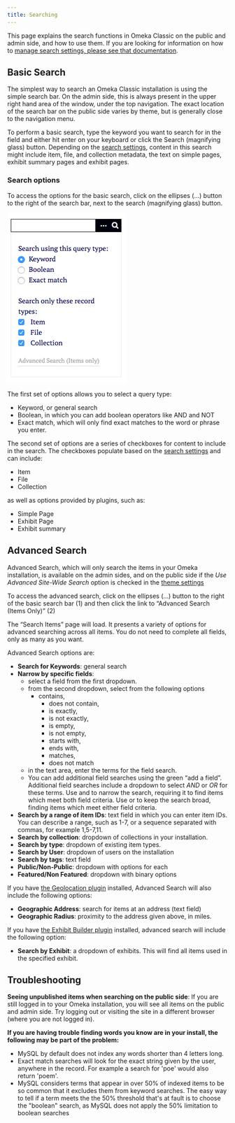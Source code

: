 ```yaml
---
title: Searching
---
```

This page explains the search functions in Omeka Classic on the public and admin side, and how to use them. If you are looking for information on how to [manage search settings, please see that documentation](../Admin/Settings/Search_Settings.md).

Basic Search
-------------
The simplest way to search an Omeka Classic installation is using the simple search bar. On the admin side, this is always present in the upper right hand area of the window, under the top navigation. The exact location of the search bar on the public side varies by theme, but is generally close to the navigation menu. 

To perform a basic search, type the keyword you want to search for in the field and either hit enter on your keyboard or click the Search (magnifying glass) button. Depending on the [search settings](../Admin/Settings/Search_Settings.md), content in this search might include item, file, and collection metadata, the text on simple pages, exhibit summary pages and exhibit pages. 

### Search options
To access the options for the basic search, click on the ellipses (...) button to the right of the search bar, next to the search (magnifying glass) button.

![Search options, as seen on the public side](/doc_files/searchExpanded.png)

The first set of options allows you to select a query type:

- Keyword, or general search
- Boolean, in which you can add boolean operators like AND and NOT
- Exact match, which will only find exact matches to the word or phrase you enter.

The second set of options are a series of checkboxes for content to include in the search. The checkboxes populate based on the [search settings](../Admin/Settings/Search_Settings.md) and can include:

- Item
- File
- Collection

as well as options provided by plugins, such as:

- Simple Page
- Exhibit Page
- Exhibit summary

Advanced Search
----------------
Advanced Search, which will only search the items in your Omeka installation, is available on the admin sides, and on the public side if the *Use Advanced Site-Wide Search* option is checked in the [theme settings](../Admin/Appearance/Themes.md) 

To access the advanced search, click on the ellipses (…) button to the right of the basic search bar (1) and then click the link to “Advanced Search (Items Only)” (2)

The “Search Items” page will load. It presents a variety of options for advanced searching across all items. You do not need to complete all fields, only as many as you want.

Advanced Search options are:

- **Search for Keywords**: general search
- **Narrow by specific fields**:
    - select a field from the first dropdown. 
    - from the second dropdown, select from the following options
	    - contains, 
			- does not contain, 
			- is exactly, 
			- is not exactly, 
			- is empty, 
			- is not empty, 
			- starts with, 
			- ends with, 
			- matches, 
			- does not match
	- in the text area, enter the terms for the field search.
  - You can add additional field searches using the green “add a field”. Additional field searches include a dropdown to select *AND* or *OR* for these terms. Use and to narrow the search, requiring it to find items which meet both field criteria. Use or to keep the search broad, finding items which meet either field criteria.
- **Search by a range of item IDs**: text field in which you can enter item IDs. You can describe a range, such as 1-7, or a sequence separated with commas, for example 1,5-7,11.
- **Search by collection**: dropdown of collections in your installation.
- **Search by type**: dropdown of existing item types.
- **Search by User**: dropdown of users on the installation
- **Search by tags**: text field
- **Public/Non-Public**: dropdown with options for each
- **Featured/Non Featured**: dropdown with binary options

If you have [the Geolocation plugin](../Plugins/Geolocation.md) installed, Advanced Search will also include the following options:
- **Geographic Address**: search for items at an address (text field)
- **Geographic Radius**: proximity to the address given above, in miles. 

If you have [the Exhibit Builder plugin](../Plugins/ExhibitBuilder.md) installed, advanced search will include the following option:
- **Search by Exhibit**: a dropdown of exhibits. This will find all items used in the specified exhibit.

Troubleshooting
---------------------------------------------------
**Seeing unpublished items when searching on the public side**:
If you are still logged in to your Omeka installation, you will see all items on the public and admin side. Try logging out or visiting the site in a different browser (where you are not logged in).

**If you are having trouble finding words you know are in your install, the following may be part of the problem:**

-   MySQL by default does not index any words shorter than 4 letters long.
-   Exact match searches will look for the exact string given by the user, anywhere in the record. For example a search for 'poe' would also return 'poem'.
-   MySQL considers terms that appear in over 50% of indexed items to be so common that it excludes them from keyword searches. The easy way to tell if a term meets the the 50% threshold that's at fault is to choose the "boolean" search, as MySQL does not apply the 50% limitation to boolean searches